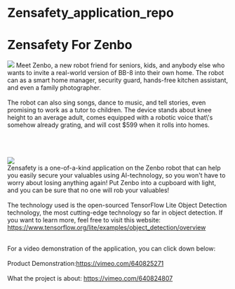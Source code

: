 # Zensafety_application_repo
<h1>Zensafety For Zenbo</h1>

<img src="https://i.imgur.com/A2ySIYZ.jpg">
Meet Zenbo, a new robot friend for seniors, kids, and anybody else who wants to invite a real-world version of BB-8 into their own home. The robot can as a smart home manager, security guard, hands-free kitchen assistant, and even a family photographer.
        <br /><br />
        The robot can also sing songs, dance to music, and tell stories, even promising to work as a tutor to children. The device stands about knee height to an average adult, comes equipped with a robotic voice that\'s somehow already grating, and will cost $599 when it rolls into homes.
        <br /><br />
 
 <br /><br />
<img src="https://i.imgur.com/9bt191T.png"> <br />
        Zensafety is a one-of-a-kind application on the Zenbo robot that can help you easily secure your valuables using AI-technology, so you won\'t have to worry about losing anything again! Put Zenbo into a cupboard with light, and you can be sure that no one will rob your valuables!  <br/><br/>
        The technology used is the open-sourced TensorFlow Lite Object Detection technology, the most cutting-edge technology so far in object detection. If you want to learn more, feel free to visit this website:<br/>
https://www.tensorflow.org/lite/examples/object_detection/overview<br/><br/>

For a video demonstration of the application, you can click down below: <br /><br />
Product Demonstration:https://vimeo.com/640825271 <br /><br />
What the project is about: https://vimeo.com/640824807
